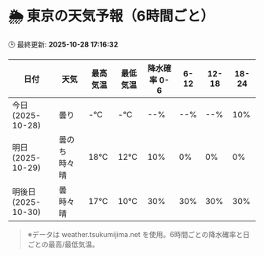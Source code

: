 # 🌦️ 東京の天気予報（6時間ごと）

🕒 最終更新: **2025-10-28 17:16:32**

| 日付 | 天気 | 最高気温 | 最低気温 | 降水確率 0-6 | 6-12 | 12-18 | 18-24 |
|------|------|----------|----------|------------|------|------|------|
| 今日 (2025-10-28) | 曇り | -℃ | -℃ | --% | --% | --% | 10% |
| 明日 (2025-10-29) | 曇のち時々晴 | 18℃ | 12℃ | 10% | 0% | 0% | 0% |
| 明後日 (2025-10-30) | 曇時々晴 | 17℃ | 10℃ | 30% | 30% | 30% | 30% |

> ※データは weather.tsukumijima.net を使用。6時間ごとの降水確率と日ごとの最高/最低気温。